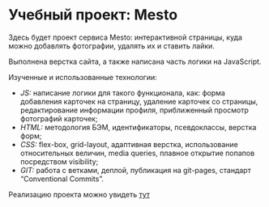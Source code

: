 # Учебный проект: Mesto  
  
Здесь будет проект сервиса Mesto: интерактивной страницы, куда можно добавлять фотографии, удалять их и ставить лайки.  
  
Выполнена верстка сайта, а также написана часть логики на JavaScript.  
  
Изученные и использованные технологии:  
  
* _JS:_ написание логики для такого функционала, как: форма добавления карточек на страницу, удаление карточек со страницы, редактирование информации профиля, приближенный просмотр фотографий карточек;
* _HTML:_ методология БЭМ, идентификаторы, псевдоклассы, верстка форм;  
* _CSS:_ flex-box, grid-layout, адаптивная верстка, использование относительных величин, media queries, плавное открытие попапов посредством visibility;  
* _GIT:_ работа с ветками, деплой, публикация на git-pages, стандарт “Conventional Commits”.  

Реализацию проекта можно увидеть [тут](https://ddsed.github.io/mesto/) 